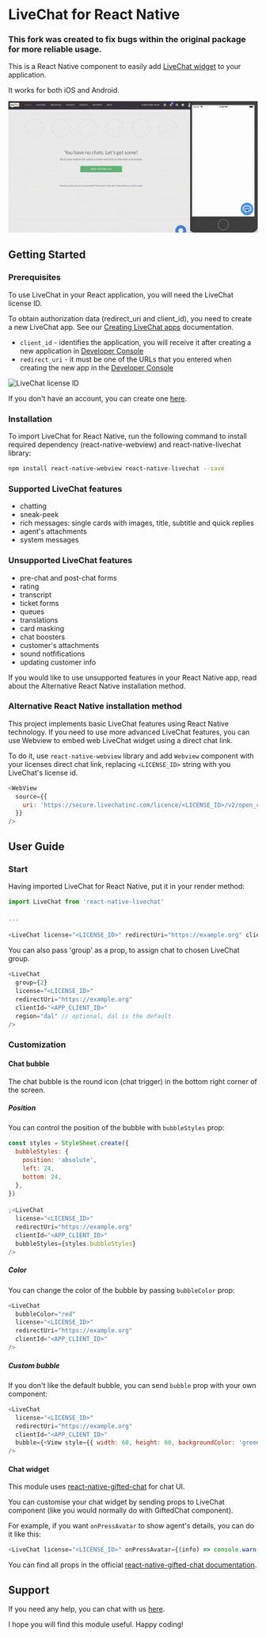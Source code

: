 # LiveChat for React Native

### This fork was created to fix bugs within the original package for more reliable usage.

This is a React Native component to easily add [LiveChat widget](https://www.livechatinc.com/) to your application.

It works for both iOS and Android.

![LiveChat for React Native demo](https://raw.githubusercontent.com/venits/react-native-router-flux/master/livechatdemo.gif)

## Getting Started

### Prerequisites

To use LiveChat in your React application, you will need the LiveChat license ID.

To obtain authorization data (redirect_uri and client_id), you need to create a new LiveChat app. See our [Creating LiveChat apps](https://developers.livechatinc.com/docs/getting-started/guides/#creating-livechat-apps) documentation.

- `client_id` - identifies the application, you will receive it after creating a new application in [Developer Console](https://developers.livechatinc.com/console/apps)
- `redirect_uri` - it must be one of the URLs that you entered when creating the new app in the [Developer Console](https://developers.livechatinc.com/console/apps)

![LiveChat license ID](react-native-app-details.png)

If you don't have an account, you can create one [here](https://www.livechatinc.com/).

### Installation

To import LiveChat for React Native, run the following command to install required dependency (react-native-webview) and react-native-livechat library:

```bash
npm install react-native-webview react-native-livechat --save
```

### Supported LiveChat features

- chatting
- sneak-peek
- rich messages: single cards with images, title, subtitle and quick replies
- agent's attachments
- system messages

### Unsupported LiveChat features

- pre-chat and post-chat forms
- rating
- transcript
- ticket forms
- queues
- translations
- card masking
- chat boosters
- customer's attachments
- sound notfifications
- updating customer info

If you would like to use unsupported features in your React Native app, read about the Alternative React Native installation method.

### Alternative React Native installation method

This project implements basic LiveChat features using React Native technology. If you need to use more advanced LiveChat features, you can use Webview to embed web LiveChat widget using a direct chat link.

To do it, use `react-native-webview` library and add `Webview` component with your licenses direct chat link, replacing `<LICENSE_ID>` string with you LiveChat's license id.

```javascript
<WebView
  source={{
    uri: 'https://secure.livechatinc.com/licence/<LICENSE_ID>/v2/open_chat.cgi',
  }}
/>
```

## User Guide

### Start

Having imported LiveChat for React Native, put it in your render method:

```javascript
import LiveChat from 'react-native-livechat'

...

<LiveChat license="<LICENSE_ID>" redirectUri="https://example.org" clientId="<APP_CLIENT_ID>" />
```

You can also pass 'group' as a prop, to assign chat to chosen LiveChat group.

```javascript
<LiveChat
  group={2}
  license="<LICENSE_ID>"
  redirectUri="https://example.org"
  clientId="<APP_CLIENT_ID>"
  region="dal" // optional, dal is the default
/>
```


### Customization

#### Chat bubble

The chat bubble is the round icon (chat trigger) in the bottom right corner of the screen.

##### Position

You can control the position of the bubble with `bubbleStyles` prop:

```javascript
const styles = StyleSheet.create({
  bubbleStyles: {
    position: 'absolute',
    left: 24,
    bottom: 24,
  },
})

;<LiveChat
  license="<LICENSE_ID>"
  redirectUri="https://example.org"
  clientId="<APP_CLIENT_ID>"
  bubbleStyles={styles.bubbleStyles}
/>
```

##### Color

You can change the color of the bubble by passing `bubbleColor` prop:

```javascript
<LiveChat
  bubbleColor="red"
  license="<LICENSE_ID>"
  redirectUri="https://example.org"
  clientId="<APP_CLIENT_ID>"
/>
```

##### Custom bubble

If you don't like the default bubble, you can send `bubble` prop with your own component:

```javascript
<LiveChat
  license="<LICENSE_ID>"
  redirectUri="https://example.org"
  clientId="<APP_CLIENT_ID>"
  bubble={<View style={{ width: 60, height: 60, backgroundColor: 'green' }} />}
/>
```

#### Chat widget

This module uses [react-native-gifted-chat](https://github.com/FaridSafi/react-native-gifted-chat) for chat UI.

You can customise your chat widget by sending props to LiveChat component (like you would normally do with GiftedChat component).

For example, if you want `onPressAvatar` to show agent's details, you can do it like this:

```javascript
<LiveChat license="<LICENSE_ID>" onPressAvatar={(info) => console.warn(info)} />
```

You can find all props in the official [react-native-gifted-chat documentation](https://github.com/FaridSafi/react-native-gifted-chat).

## Support

If you need any help, you can chat with us [here](https://livechatinc.com/).

I hope you will find this module useful. Happy coding!
